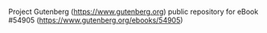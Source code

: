 Project Gutenberg (https://www.gutenberg.org) public repository for
eBook #54905 (https://www.gutenberg.org/ebooks/54905)
